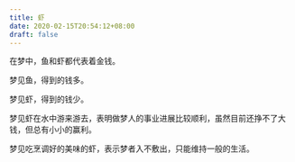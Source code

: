 ```yaml
---
title: 虾
date: 2020-02-15T20:54:12+08:00
draft: false
---
```


在梦中，鱼和虾都代表着金钱。<br>


梦见鱼，得到的钱多。<br>


梦见虾，得到的钱少。<br>


梦见虾在水中游来游去，表明做梦人的事业进展比较顺利，虽然目前还挣不了大钱，但总有小小的赢利。<br>


梦见吃烹调好的美味的虾，表示梦者入不敷出，只能维持一般的生活。<br>
